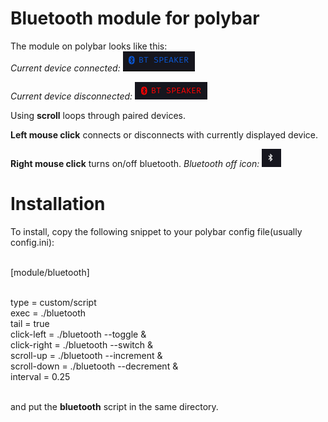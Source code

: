 # Bluetooth module for polybar

The module on polybar looks like this:<br>
*Current device connected:*
![bt_connected](./screenshots/screenshot_device_connected.png)

*Current device disconnected:*
![bt_disconnected](./screenshots/screenshot_device_disconnected.png)

Using **scroll** loops through paired devices.

**Left mouse click** connects or disconnects with currently displayed device. <br>

**Right mouse click** turns on/off bluetooth. 
*Bluetooth off icon:*
![bt_off](./screenshots/screenshot_bluetooth_off.png)


# Installation
To install, copy the following snippet to your polybar config file(usually config.ini):<br><br>

[module/bluetooth]<br><br>

type = custom/script<br>
exec = ./bluetooth<br>
tail = true<br>
click-left = ./bluetooth --toggle &<br>
click-right = ./bluetooth --switch &<br>
scroll-up = ./bluetooth --increment &<br>
scroll-down = ./bluetooth --decrement &<br>
interval = 0.25 <br><br>

and put the **bluetooth** script in the same directory.
